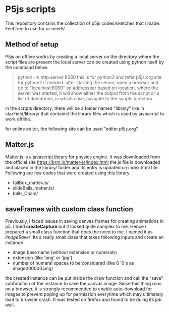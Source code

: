 # P5js scripts
This repository contains the collection of p5js codes/sketches that i made. Feel free to use for ur needs!

## Method of setup
P5js on offline works by creating a local server on the directory where the script files are present
the local server can be created using python itself by the command below
> python -m http.server 8080
this is for python3 and refer p5js.org site for python2 if needed.
after starting the server, open a browser and go to "localhost:8080" on addressbar
based on location, where the server was started, it will show either the output from the script
or a list of directories, in which case, navigate to the scripts directory.

in the scripts directory, there will be a folder named "library" like in starField/library/
that containst the library files which is used by javascript to work offline.

for online editor, the following site can be used "editor.p5js.org"

## Matter.js
Matter.js is a javascript library for physics engine. It was downloaded from the official
site https://brm.io/matter-js/index.html
the js file is downloaded and placed in the library/ folder and its entry is updated on
index.html file. Following are few codes that were created using this library
* fallBox_matterJs/
* slideBalls_matterJs/
* balls_Chain/

## saveFrames with custom class function
Previously, i faced issues in saving canvas frames for creating animations in p5.
I tried **createCapture** but it looked quite complex to me. Hence i prepared a
small class function that does the need to me. I named it as *ImageSaver*.
Its a really small class that takes following inputs and create an instance
* image base name (without extension or numerals)
* extension (like 'png' or 'jpg')
* number of numeral spaces to be considered (like 6 '0's as image000000.png)

the created instance can be put inside the draw function and call the "save" subfunction
of the instance to save the canvas image. Since this thing runs on a browser, it is
strongly recommended to enable auto-download for images to prevent poping up for
permission everytime which may ultimately lead to browser crash.
It was tested on firefox and found to be doing its job well.

